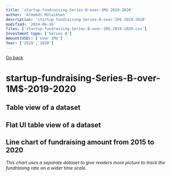 ```yaml
---
title: 'startup-fundraising-Series-B-over-1M$-2019-2020'
author: 'Almubdi Mutaikhan'
description: 'startup-fundraising-Series-B-over-1M$-2019-2020'
modified: '2024-06-16'
files: ['startup-fundraising-Series-B-over-1M$-2019-2020.csv']
Investment type: ['Series B']
Amount(USD): ['over 1M$']
Year: ['2019','2020']
---
```


[Go back](/)

# startup-fundraising-Series-B-over-1M$-2019-2020

## Table view of a dataset
<Table url="startup-fundraising-Series-B-over-1M$-2019-2020.csv" />

## Flat UI table view of a dataset

<FlatUiTable
    url="startup-fundraising-Series-B-over-1M$-2019-2020.csv"
/>

## Line chart of fundraising amount from 2015 to 2020
*This chart uses a separate dataset to give readers more picture to track the fundraising rate on a wider time scale.*

<LineChart
    title="Startup fundraising from 2015 to 2020"
    xAxis="Year"
    yAxis="Amount in USD"
    data="startup-fundraising-2015-2020.csv"
/>
